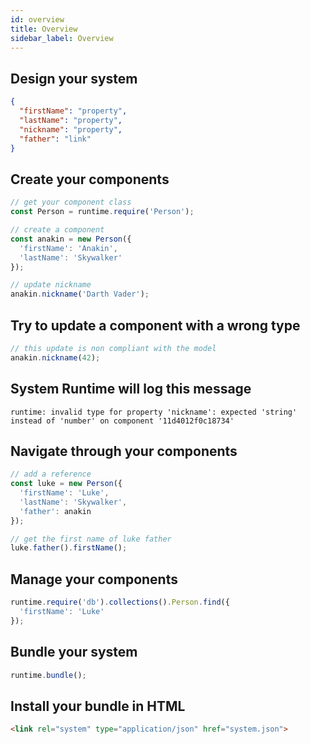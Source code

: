 ```yaml
---
id: overview
title: Overview
sidebar_label: Overview
---
```


## Design your system

```json
{
  "firstName": "property",
  "lastName": "property",
  "nickname": "property",
  "father": "link"
}                        
```

## Create your components

```js
// get your component class
const Person = runtime.require('Person');

// create a component
const anakin = new Person({
  'firstName': 'Anakin',
  'lastName': 'Skywalker'
});

// update nickname
anakin.nickname('Darth Vader');
```

## Try to update a component with a wrong type


```js
// this update is non compliant with the model
anakin.nickname(42);
```

## System Runtime will log this message


```shell
runtime: invalid type for property 'nickname': expected 'string' instead of 'number' on component '11d4012f0c18734'
```

## Navigate through your components

```js
// add a reference
const luke = new Person({
  'firstName': 'Luke',
  'lastName': 'Skywalker',
  'father': anakin
});

// get the first name of luke father
luke.father().firstName();
```

## Manage your components

```js
runtime.require('db').collections().Person.find({
  'firstName': 'Luke'
});
```

## Bundle your system

```js
runtime.bundle();
```

## Install your bundle in HTML

```html
<link rel="system" type="application/json" href="system.json">
```